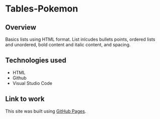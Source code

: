 # Tables-Pokemon

## Overview
Basics lists using HTML format. List inlcudes bullets points, ordered lists and unordered, bold content and italic content, and spacing.


## Technologies used
* HTML
* Github
* Visual Studio Code


## Link to work
This site was built using [GitHub Pages](https://ml042685.github.io/Tables-Pokemon/).
